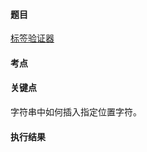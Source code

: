 #### 题目

[标签验证器](https://leetcode-cn.com/problems/tag-validator/)

#### 考点



#### 关键点



字符串中如何插入指定位置字符。

#### 执行结果

